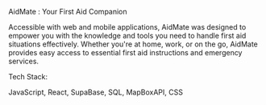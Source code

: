AidMate : Your First Aid Companion

Accessible with web and mobile applications, AidMate was designed to empower you with the knowledge and tools you need to handle first aid situations effectively. Whether you're at home, work, or on the go, AidMate provides easy access to essential first aid instructions and emergency services.

Tech Stack:

JavaScript, React, SupaBase, SQL, MapBoxAPI, CSS
